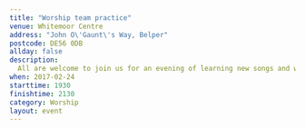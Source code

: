 ```yaml
---
title: "Worship team practice"
venue: Whitemoor Centre
address: "John O\'Gaunt\'s Way, Belper"
postcode: DE56 0DB
allday: false
description: 
  All are welcome to join us for an evening of learning new songs and worshipping God
when: 2017-02-24
starttime: 1930
finishtime: 2130
category: Worship
layout: event
---
```


